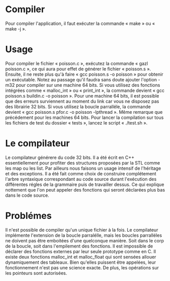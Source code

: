 Compiler
========

Pour compiler l'application, il faut exécuter la commande « make » ou « make -j ».

Usage
=====

Pour compiler le fichier « poisson.c », exécutez la commande « gazl poisson.c », ce qui aura pour effet de générer le fichier « poisson.s ».
Ensuite, il ne reste plus qu'à faire « gcc poisson.s -o poisson » pour obtenir un exécutable. Notez au passage qu'il faudra sans doute ajouter l'option -m32 pour compiler sur une machine 64 bits.
Si vous utilisez des fonctions intégrées comme « malloc_int » ou « print_int », la commande devient « gcc poisson.s buildin.c -o poisson ». Pour une machine 64 bits, il est possible que des erreurs surviennent au moment du link car vous ne disposez pas des librairie 32 bits.
Si vous utilisez la boucle parralléle, la commande devient « gcc poisson.s pfor.c -o poisson -lpthread ». Même remarque que précédement pour les machines 64 bits.
Pour lancer la compilation sur tous les fichiers de test du dossier « tests », lancez le script « ./test.sh ».

Le compilateur
==============

Le compilateur générere du code 32 bits.
Il a été écrit en C++ essentiellement pour profiter des structures proposées par la STL comme les map ou les list. Par ailleurs nous faisons un usage intensif de l'héritage et des exceptions.
Il a été fait comme choix de construire complétement l'arbre syntaxique correspondant au code source durant l'exécution des différentes régles de la grammaire puis de travailler dessus. 
Ce qui explique nottement que l'on peut appeler des fonctions qui seront déclarées plus bas dans le code source.

Problémes
=========

Il n'est possible de compiler qu'un unique fichier à la fois.
Le compilateur implémente l'extension de la boucle parralélle, mais les boucles parralléles ne doivent pas être emboitées d'une quelconque manière. Soit dans le corp de la boucle, soit dans l'empilement des fonctions.
Il est impossible de déclarer des fonctions externes par leur seule prototype comme en C.
Il existe deux fonctions malloc_int et malloc_float qui sont sensées allouer dynamiquement des tableaux. Bien qu'elles puissent être appelées, leur fonctionnement n'est pas une science exacte.
De plus, les opérations sur les pointeurs sont autorisées.

